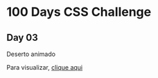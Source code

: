 # 100 Days CSS Challenge
## Day 03
Deserto animado

Para visualizar, [clique aqui](https://renatabc.github.io/Day03CSS/)
